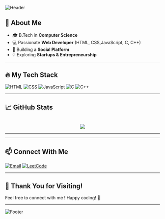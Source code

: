 ![Header](https://capsule-render.vercel.app/api?type=waving&color=gradient&height=200&section=header&text=Hey!%20I'm%20Mohit%20&fontSize=35&fontAlignY=40&desc=|%20Computer%20Science%20Engineer%20|)

## 🚀 About Me

- 🎓 B.Tech in **Computer Science**
- 💻 Passionate **Web Developer** (HTML, CSS,JavaScript, C, C++)
- 🚀 Building a **Social Platform**
- 💡 Exploring **Startups & Entrepreneurship**

---

## 🔥 My Tech Stack

![HTML](https://img.shields.io/badge/HTML5-E34F26?style=for-the-badge&logo=html5&logoColor=white)
![CSS](https://img.shields.io/badge/CSS3-1572B6?style=for-the-badge&logo=css3&logoColor=white)
![JavaScript](https://img.shields.io/badge/JavaScript-F7DF1E?style=for-the-badge&logo=javascript&logoColor=black)
![C](https://img.shields.io/badge/C-00599C?style=for-the-badge&logo=c&logoColor=white)
![C++](https://img.shields.io/badge/C%2B%2B-00599C?style=for-the-badge&logo=c%2B%2B&logoColor=white)

---

## 📈 GitHub Stats

<p align="center">
  <br>
  <img src="https://github-readme-stats.vercel.app/api?username=MohitThakurS1604&show_icons=true&theme=radical&hide_border=true"/>
</p>

---

---

## 📫 Connect With Me
[![Email](https://img.shields.io/badge/Email-D14836?style=for-the-badge&logo=gmail&logoColor=white)](mailto:reach.mohitthakur@gmail.com)
[![LeetCode](https://img.shields.io/badge/LeetCode-FFA116?style=for-the-badge&logo=leetcode&logoColor=white)](https://leetcode.com/u/mohitthakur16/)

---


## 🎉 Thank You for Visiting!
Feel free to connect with me ! Happy coding! 🚀


---

![Footer](https://capsule-render.vercel.app/api?type=waving&color=gradient&height=100&section=footer)
